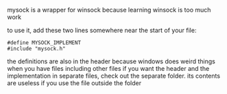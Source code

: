 mysock is a wrapper for winsock because learning winsock is too much work

to use it, add these two lines somewhere near the start of your file:
```
#define MYSOCK_IMPLEMENT
#include "mysock.h"
```
the definitions are also in the header because windows does weird things when you have files including other files
if you want the header and the implementation in separate files, check out the separate folder. its contents are 
useless if you use the file outside the folder
